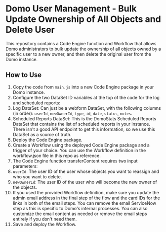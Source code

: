 # Domo User Management - Bulk Update Ownership of All Objects and Delete User

This repository contains a Code Engine function and Workflow that allows Domo administrators to bulk update the ownership of all objects owned by a specific user to a new owner, and then delete the original user from the Domo instance.

## How to Use

1. Copy the code from `main.js` into a new Code Engine package in your Domo instance.
2. Configure the two DataSet ID variables at the top of the code for the log and scheduled reports:
3. Log DataSet: Can just be a webform DataSet, with the following columns (in order): `userId`, `newOwnerId`, `type`, `id`, `date`, `status`, `notes`.
4. Scheduled Reports DataSet: This is the DomoStats Scheduled Reports DataSet that contains the list of scheduled reports in your instance. There isn't a good API endpoint to get this information, so we use this DataSet as a source of truth.
5. Deploy the Code Engine package.
6. Create a Workflow using the deployed Code Engine package and a trigger of your choice. You can use the Workflow definition in the workflow.json file in this repo as reference.
7. The Code Engine function transferContent requires two input parameters:
8. `userId`: The user ID of the user whose objects you want to reassign and who you want to delete.
9. `newOwnerId`: The user ID of the user who will become the new owner of the objects.
10. If you used the provided Workflow definition, make sure you update the admin email address in the final step of the flow and the card IDs for the links in both of the email steps. You can remove the email ServiceNow step as this is specific to Domo's internal processes. You can also customize the email content as needed or remove the email steps entirely if you don't need them.
11. Save and deploy the Workflow.
